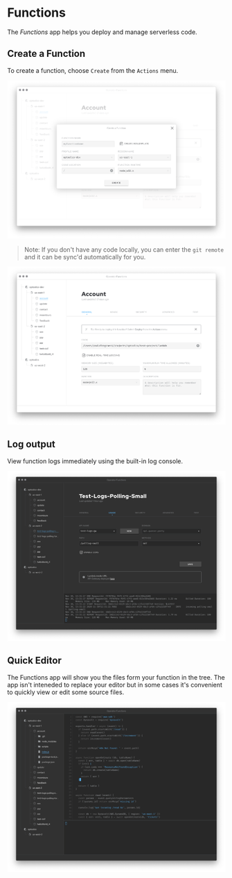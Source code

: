 # Functions

The _Functions_ app helps you deploy and manage serverless code.

## Create a Function

To create a function, choose `Create` from the `Actions` menu.

<img src="https://raw.githubusercontent.com/optoolco/docs/master/apps/functions/images/create.png"/>

> Note: If you don't have any code locally, you can enter the
> `git remote` and it can be sync'd automatically for you.

<img src="https://raw.githubusercontent.com/optoolco/docs/master/apps/functions/images/view-general.png"/>

## Log output

View function logs immediately using the built-in log console.

<img src="https://raw.githubusercontent.com/optoolco/docs/master/apps/functions/images/console.png"/>

## Quick Editor

The Functions app will show you the files form your function in
the tree. The app isn't inteneded to replace your editor but in
some cases it's convenient to quickly view or edit some source files.

<img src="https://raw.githubusercontent.com/optoolco/docs/master/apps/functions/images/editor.png"/>
